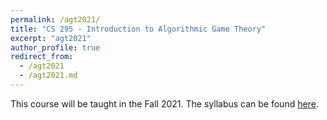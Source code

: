 ```yaml
---
permalink: /agt2021/
title: "CS 295 - Introduction to Algorithmic Game Theory"
excerpt: "agt2021"
author_profile: true
redirect_from: 
  - /agt2021
  - /agt2021.md
---
```

This course will be taught in the Fall 2021. The syllabus can be found [here](https://panageas.github.io/_pages/agt_syllabus.pdf).
